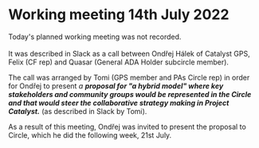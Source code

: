 # Working meeting 14th July 2022

Today's planned working meeting was not recorded.\
\
It was described in Slack as a call between Ondřej Hálek of Catalyst GPS, Felix (CF rep) and Quasar (General ADA Holder subcircle member).

The call was arranged by Tomi  (GPS member and PAs Circle rep) in order for Ondřej to present _a **proposal for "a hybrid model" where key stakeholders and community groups would be represented in the Circle and that would steer the collaborative strategy making in Project Catalyst.**_  (as described in Slack by Tomi).

As a result of this meeting, Ondřej was invited to present the proposal to Circle, which he did the following week, 21st July.
